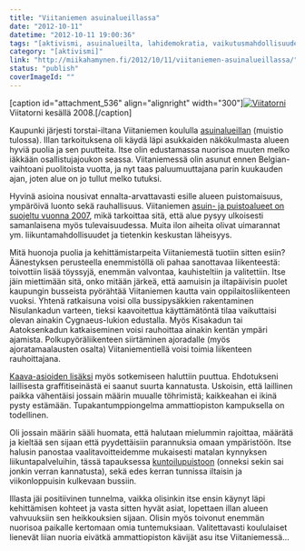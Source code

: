 ```yaml
---
title: "Viitaniemen asuinalueillassa"
date: "2012-10-11"
datetime: "2012-10-11 19:00:36"
tags: "[aktivismi, asuinalueilta, lahidemokratia, vaikutusmahdollisuudet, viitaniemi]"
category: "[aktivismi]"
link: "http://miikahamynen.fi/2012/10/11/viitaniemen-asuinalueillassa/"
status: "publish"
coverImageId: ""
---
```


\[caption id="attachment\_536" align="alignright" width="300"\][![](http://miikahamynen.fi/wp-content/uploads/2012/10/Viitatorni-300x400.jpg "Viitatorni")](http://miikahamynen.fi/wp-content/uploads/2012/10/Viitatorni.jpg) Viitatorni kesällä 2008.\[/caption\]

Kaupunki järjesti torstai-iltana Viitaniemen koululla [asuinalueillan](http://www.jyvaskyla.fi/osallistu/kylakierros) (muistio tulossa). Illan tarkoituksena oli käydä läpi asukkaiden näkökulmasta alueen hyviä puolia ja sen puutteita. Itse olin edustamassa nuorisoa muuten melko iäkkään osallistujajoukon seassa. Viitaniemessä olin asunut ennen Belgian-vaihtoani puolitoista vuotta, ja nyt taas paluumuuttajana parin kuukauden ajan, joten alue on jo tullut melko tutuksi.

Hyvinä asioina nousivat ennalta-arvattavasti esille alueen puistomaisuus, ympäröivä luonto sekä rauhallisuus. Viitaniemen [asuin- ja puistoalueet on suojeltu vuonna 2007](http://www3.jkl.fi/kaavoitus/kaava.php/id/195), mikä tarkoittaa sitä, että alue pysyy ulkoisesti samanlaisena myös tulevaisuudessa. Muita ilon aiheita olivat uimarannat ym. liikuntamahdollisuudet ja tietenkin keskustan läheisyys.

Mitä huonoja puolia ja kehittämistarpeita Viitaniemestä tuotiin sitten esiin? Äänestyksen perusteella enemmistöllä oli pahaa sanottavaa liikenteestä: toivottiin lisää töyssyjä, enemmän valvontaa, kauhisteltiin ja valitettiin. Itse jäin miettimään sitä, onko mitään järkeä, että aamuisin ja iltapäivisin puolet kaupungin busseista pyörähtää Viitaniemen kautta vain oppilaitosliikenteen vuoksi. Yhtenä ratkaisuna voisi olla bussipysäkkien rakentaminen Nisulankadun varteen, tieksi kaavoitettua käyttämätöntä tilaa vaikuttaisi olevan ainakin Cygnaeus-lukion edustalla. Myös Kisakadun tai Aatoksenkadun katkaiseminen voisi rauhoittaa ainakin kentän ympäri ajamista. Polkupyöräliikenteen siirtäminen ajoradalle (myös ajoratamaalausten osalta) Viitaniementiellä voisi toimia liikenteen rauhoittajana.

[Kaava-asioiden lisäksi](http://www.ksml.fi/mielipide/mielipidekirjoitukset/ei-palstoja-tien-alle/848025) myös sotkemiseen haluttiin puuttua. Ehdotukseni laillisesta graffitiseinästä ei saanut suurta kannatusta. Uskoisin, että laillinen paikka vähentäisi jossain määrin muualle töhrimistä; kaikkeahan ei ikinä pysty estämään. Tupakantumppiongelma ammattiopiston kampuksella on todellinen.

Oli jossain määrin sääli huomata, että halutaan mielummin rajoittaa, määrätä ja kieltää sen sijaan että pyydettäisiin parannuksia omaan ympäristöön. Itse halusin panostaa vaalitavoitteidemme mukaisesti matalan kynnyksen liikuntapalveluihin, tässä tapauksessa [kuntoilupuistoon](http://www.vihrealanka.fi/node/9374) (onneksi sekin sai jonkin verran kannatusta), sekä edes kerran tunnissa iltaisin ja viikonloppuisin kulkevaan bussiin.

Illasta jäi positiivinen tunnelma, vaikka olisinkin itse ensin käynyt läpi kehittämisen kohteet ja vasta sitten hyvät asiat, lopettaen illan alueen vahvuuksiin sen heikkouksien sijaan. Olisin myös toivonut enemmän nuorisoa paikalle kertomaan omia tuntemuksiaan. Valitettavasti koululaiset lienevät liian nuoria eivätkä ammattiopiston kävijät asu itse Viitaniemessä...
